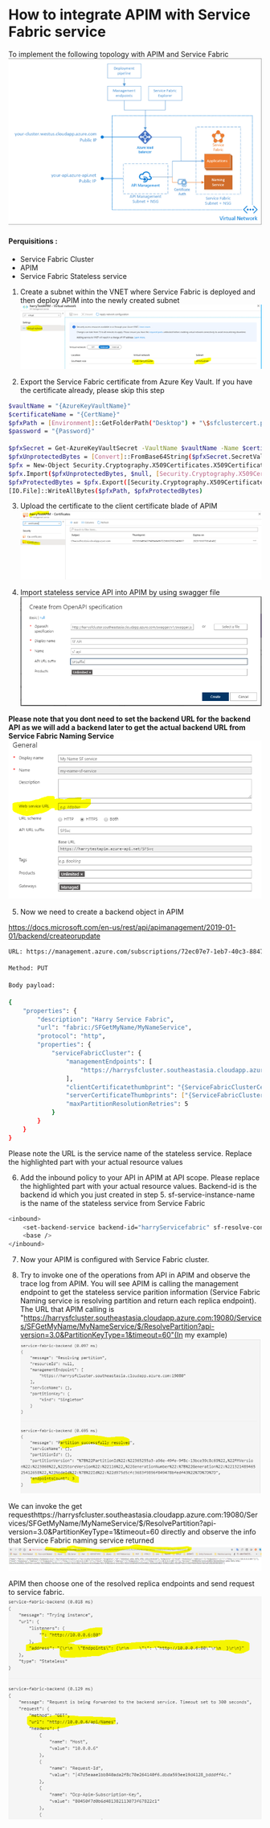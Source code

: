 # How to integrate APIM with Service Fabric service

To implement the following topology with APIM and Service Fabric
![](\Images\Topology.png?raw=true)

#### Perquisitions :
- Service Fabric Cluster
- APIM 
- Service Fabric Stateless service


1. Create a subnet within the VNET  where Service Fabric is deployed and then deploy APIM into the newly created subnet
![](\Images\VirtualNetwork.png?raw=true)

2. Export the Service Fabric certificate from Azure Key Vault. If you have the certificate already, please skip this step

```sh
$vaultName = "{AzureKeyVaultName}"
$certificateName = "{CertName}"
$pfxPath = [Environment]::GetFolderPath("Desktop") + "\$sfclustercert.pfx"
$password = "{Password}"

$pfxSecret = Get-AzureKeyVaultSecret -VaultName $vaultName -Name $certificateName
$pfxUnprotectedBytes = [Convert]::FromBase64String($pfxSecret.SecretValueText)
$pfx = New-Object Security.Cryptography.X509Certificates.X509Certificate2
$pfx.Import($pfxUnprotectedBytes, $null, [Security.Cryptography.X509Certificates.X509KeyStorageFlags]::Exportable)
$pfxProtectedBytes = $pfx.Export([Security.Cryptography.X509Certificates.X509ContentType]::Pkcs12, $password)
[IO.File]::WriteAllBytes($pfxPath, $pfxProtectedBytes)
```

3. Upload the certificate to the client certificate blade of APIM
![](\Images\ClientCertBlade.png?raw=true)

4. Import stateless service API into APIM by using swagger file
![](Images\ImportApi.png?raw=true)

**Please note that you dont need to set the backend URL for the backend API as we will add a backend later to get the actual backend URL from Service Fabric Naming Service**
![](Images\APISetting.png?raw=true)

5. Now we need to create a backend object in APIM 

https://docs.microsoft.com/en-us/rest/api/apimanagement/2019-01-01/backend/createorupdate
```sh
URL: https://management.azure.com/subscriptions/72ec07e7-1eb7-40c3-8847-075fd68da703/resourceGroups/HarryTestResourceGroup/providers/Microsoft.ApiManagement/service/harryTestAPIM/backends/harryServicefabric?api-version=2019-01-01

Method: PUT

Body payload:

{
	"properties": {
		"description": "Harry Service Fabric",
		"url": "fabric:/SFGetMyName/MyNameService",
		"protocol": "http",
		"properties": {
			"serviceFabricCluster": {
				"managementEndpoints": [
					"https://harrysfcluster.southeastasia.cloudapp.azure.com:19080"
				],
				"clientCertificatethumbprint": "{ServiceFabricClusterCertificateThumbprint}",
				"serverCertificateThumbprints": ["{ServiceFabricClusterCertificateThumbprint}"],
				"maxPartitionResolutionRetries": 5
			}
		}
	}
}
```

Please note the URL is the service name of the stateless service. Replace the highlighted part with your actual resource values


6. Add the inbound policy to your API in APIM at API scope. Please replace the highlighted part with your actual resource values. Backend-id is the backend id which you just created in step 5. sf-service-instance-name is the name of the stateless service from Service Fabric

```sh
<inbound>
	<set-backend-service backend-id="harryServicefabric" sf-resolve-condition="@(context.LastError?.Reason == "BackendConnectionFailure")" sf-service-instance-name="fabric:/SFGetMyName/MyNameService" />
	<base />
</inbound>
```

7. Now your APIM is configured with Service Fabric cluster.

8. Try to invoke one of the operations from API in APIM and observe the trace log from APIM. You will see APIM is calling the management endpoint to get the stateless service parition information  (Service Fabric Naming service is resolving partition and return each replica endpoint). The URL that APIM calling is "https://harrysfcluster.southeastasia.cloudapp.azure.com:19080/Services/SFGetMyName/MyNameService/$/ResolvePartition?api-version=3.0&PartitionKeyType=1&timeout=60"(In my example)
![](\Images\ResolvePartition.png?raw=true)

We can invoke the get requesthttps://harrysfcluster.southeastasia.cloudapp.azure.com:19080/Services/SFGetMyName/MyNameService/$/ResolvePartition?api-version=3.0&PartitionKeyType=1&timeout=60  directly and observe the info that Service Fabric naming service returned 
![](\Images\NamingServiceResolveResult.png?raw=true)

APIM then choose one of the resolved replica endpoints and send request to service fabric.
![](\Images\APIMForwardRequest.png?raw=true)
